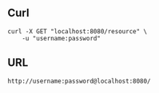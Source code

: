 ## Curl

```
curl -X GET "localhost:8080/resource" \
	-u "username:password"
```

## URL

```
http://username:password@localhost:8080/
```